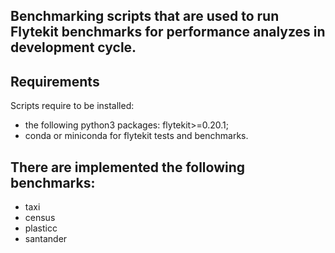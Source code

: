 ## Benchmarking scripts that are used to run Flytekit benchmarks for performance analyzes in development cycle.

## Requirements
Scripts require to be installed:
* the following python3 packages: flytekit>=0.20.1;
* conda or miniconda for flytekit tests and benchmarks.

## There are implemented the following benchmarks:
* taxi
* census
* plasticc
* santander
